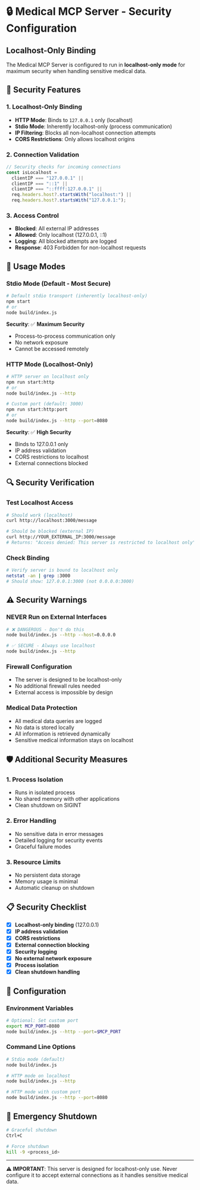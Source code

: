# 🔒 Medical MCP Server - Security Configuration

## Localhost-Only Binding

The Medical MCP Server is configured to run in **localhost-only mode** for maximum security when handling sensitive medical data.

## 🚨 Security Features

### **1. Localhost-Only Binding**

- **HTTP Mode**: Binds to `127.0.0.1` only (localhost)
- **Stdio Mode**: Inherently localhost-only (process communication)
- **IP Filtering**: Blocks all non-localhost connection attempts
- **CORS Restrictions**: Only allows localhost origins

### **2. Connection Validation**

```typescript
// Security checks for incoming connections
const isLocalhost =
  clientIP === "127.0.0.1" ||
  clientIP === "::1" ||
  clientIP === "::ffff:127.0.0.1" ||
  req.headers.host?.startsWith("localhost:") ||
  req.headers.host?.startsWith("127.0.0.1:");
```

### **3. Access Control**

- **Blocked**: All external IP addresses
- **Allowed**: Only localhost (127.0.0.1, ::1)
- **Logging**: All blocked attempts are logged
- **Response**: 403 Forbidden for non-localhost requests

## 🚀 Usage Modes

### **Stdio Mode (Default - Most Secure)**

```bash
# Default stdio transport (inherently localhost-only)
npm start
# or
node build/index.js
```

**Security**: ✅ **Maximum Security**

- Process-to-process communication only
- No network exposure
- Cannot be accessed remotely

### **HTTP Mode (Localhost-Only)**

```bash
# HTTP server on localhost only
npm run start:http
# or
node build/index.js --http

# Custom port (default: 3000)
npm run start:http:port
# or
node build/index.js --http --port=8080
```

**Security**: ✅ **High Security**

- Binds to 127.0.0.1 only
- IP address validation
- CORS restrictions to localhost
- External connections blocked

## 🔍 Security Verification

### **Test Localhost Access**

```bash
# Should work (localhost)
curl http://localhost:3000/message

# Should be blocked (external IP)
curl http://YOUR_EXTERNAL_IP:3000/message
# Returns: "Access denied: This server is restricted to localhost only"
```

### **Check Binding**

```bash
# Verify server is bound to localhost only
netstat -an | grep :3000
# Should show: 127.0.0.1:3000 (not 0.0.0.0:3000)
```

## ⚠️ Security Warnings

### **NEVER Run on External Interfaces**

```bash
# ❌ DANGEROUS - Don't do this
node build/index.js --http --host=0.0.0.0

# ✅ SECURE - Always use localhost
node build/index.js --http
```

### **Firewall Configuration**

- The server is designed to be localhost-only
- No additional firewall rules needed
- External access is impossible by design

### **Medical Data Protection**

- All medical data queries are logged
- No data is stored locally
- All information is retrieved dynamically
- Sensitive medical information stays on localhost

## 🛡️ Additional Security Measures

### **1. Process Isolation**

- Runs in isolated process
- No shared memory with other applications
- Clean shutdown on SIGINT

### **2. Error Handling**

- No sensitive data in error messages
- Detailed logging for security events
- Graceful failure modes

### **3. Resource Limits**

- No persistent data storage
- Memory usage is minimal
- Automatic cleanup on shutdown

## 📋 Security Checklist

- [x] **Localhost-only binding** (127.0.0.1)
- [x] **IP address validation**
- [x] **CORS restrictions**
- [x] **External connection blocking**
- [x] **Security logging**
- [x] **No external network exposure**
- [x] **Process isolation**
- [x] **Clean shutdown handling**

## 🔧 Configuration

### **Environment Variables**

```bash
# Optional: Set custom port
export MCP_PORT=8080
node build/index.js --http --port=$MCP_PORT
```

### **Command Line Options**

```bash
# Stdio mode (default)
node build/index.js

# HTTP mode on localhost
node build/index.js --http

# HTTP mode with custom port
node build/index.js --http --port=8080
```

## 🚨 Emergency Shutdown

```bash
# Graceful shutdown
Ctrl+C

# Force shutdown
kill -9 <process_id>
```

---

**⚠️ IMPORTANT**: This server is designed for localhost-only use. Never configure it to accept external connections as it handles sensitive medical data.
